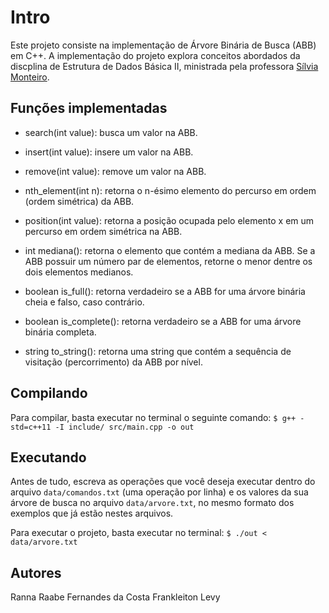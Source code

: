 # Intro
Este projeto consiste na implementação de Árvore Binária de Busca (ABB) em C++. A implementação do projeto explora conceitos abordados da discplina de Estrutura de Dados Básica II, ministrada pela professora [Sílvia Monteiro](https://sigaa.ufrn.br/sigaa/public/docente/portal.jsf?siape=2859606).

## Funções implementadas
- search(int value): busca um valor na ABB.

- insert(int value): insere um valor na ABB.

- remove(int value): remove um valor na ABB.

- nth_element(int n): retorna o n-ésimo elemento do percurso em ordem (ordem simétrica) da ABB.

- position(int value): retorna a posição ocupada pelo elemento x em um percurso em ordem simétrica na ABB.

- int mediana(): retorna o elemento que contém a mediana da ABB. Se a ABB possuir um número par de elementos, retorne o menor dentre os dois elementos medianos.

- boolean is_full(): retorna verdadeiro se a ABB for uma árvore binária cheia e falso, caso contrário.

- boolean is_complete(): retorna verdadeiro se a ABB for uma árvore binária completa.

- string to_string(): retorna uma string que contém a sequência de visitação (percorrimento) da ABB por nível.

## Compilando
Para compilar, basta executar no terminal o seguinte comando: ```$ g++ -std=c++11 -I include/ src/main.cpp -o out ```

## Executando
Antes de tudo, escreva as operações que você deseja executar dentro do arquivo ```data/comandos.txt``` (uma operação por linha) e os valores da sua árvore de busca no arquivo ```data/arvore.txt```, no mesmo formato dos exemplos que já estão nestes arquivos.

Para executar o projeto, basta executar no terminal: ```$ ./out < data/arvore.txt ```

## Autores
Ranna Raabe Fernandes da Costa
Frankleiton Levy
